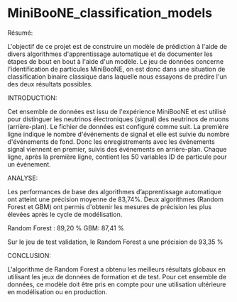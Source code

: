 # MiniBooNE_classification_models

Résumé: 

L'objectif de ce projet est de construire un modèle de prédiction à l'aide de divers algorithmes d'apprentissage automatique et de documenter les étapes de bout en bout à l'aide d'un modèle. Le jeu de données concerne l'identification de particules MiniBooNE, on est donc dans une situation de classification binaire classique dans laquelle nous essayons de prédire l'un des deux résultats possibles.


INTRODUCTION: 

Cet ensemble de données est issu de l'expérience MiniBooNE et est utilisé pour distinguer les neutrinos électroniques (signal) des neutrinos de muons (arrière-plan). Le fichier de données est configuré comme suit. La première ligne indique le nombre d'événements de signal et elle est suivie du nombre d'événements de fond. Donc les enregistrements avec les événements signal viennent en premier, suivis des événements en arrière-plan. Chaque ligne, après la première ligne, contient les 50 variables ID de particule pour un événement.

ANALYSE: 

Les performances de base des algorithmes d’apprentissage automatique ont atteint une précision moyenne de 83,74%. 
Deux algorithmes (Random Forest et GBM) ont permis d'obtenir les mesures de précision les plus élevées après le cycle de modélisation.

Random Forest : 89,20 %
GBM: 87,41 %

Sur le jeu de test validation, le Random Forest a une précision de 93,35 %


CONCLUSION:

L'algorithme de Random Forest a obtenu les meilleurs résultats globaux en utilisant les jeux de données de formation et de test.
Pour cet ensemble de données, ce modèle doit être pris en compte pour une utilisation ultérieure en modélisation ou en production.

